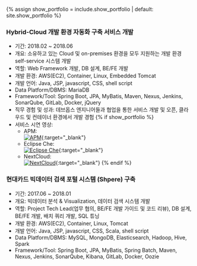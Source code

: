 {% assign show_portfolio = include.show_portfolio | default: site.show_portfolio %}

### Hybrid-Cloud 개발 환경 자동화 구축 서비스 개발
- 기간: 2018.02 ~ 2018.06
- 개요: 소유하고 있는 Cloud 및 on-premises 환경을 모두 지원하는 개발 환경 self-service 시스템 개발
- 역할: Web Framework 개발, DB 설계, BE/FE 개발
- 개발 환경: AWS(EC2), Container, Linux, Embedded Tomcat
- 개발 언어: Java, JSP, javascript, CSS, shell script
- Data Platform/DBMS: MariaDB
- Framework/Tool: Spring Boot, JPA, MyBatis, Maven, Nexus, Jenkins, SonarQube, GitLab, Docker, jQuery
- 직무 경험 및 성과: 데브옵스 엔지니어들과 협업을 통한 서비스 개발 및 오픈, 클라우드 및 컨테이너 환경에서 개발 경험
{% if show_portfolio %}
- 서비스 시연 영상:
  - APM:  
  [![APM](https://img.youtube.com/vi/NlNKjP0gbbs/0.jpg)](https://www.youtube.com/watch?v=NlNKjP0gbbs){:target="_blank"}
  - Eclipse Che:  
  [![Eclipse Che](https://img.youtube.com/vi/lRIVLFltws0/0.jpg)](https://www.youtube.com/watch?v=lRIVLFltws0){:target="_blank"}
  - NextCloud:  
  [![NextCloud](https://img.youtube.com/vi/9bYkeaDSdFs/0.jpg)](https://www.youtube.com/watch?v=9bYkeaDSdFs){:target="_blank"}
{% endif %}

### 현대카드 빅데이터 검색 포털 시스템 (Shpere) 구축
- 기간: 2017.06 ~ 2018.01
- 개요: 빅데이터 분석 & Visualization, 데이터 검색 시스템 개발
- 역할: Project Tech Lead(업무 협의, BE/FE 개발 가이드 및 코드 리뷰), DB 설계, BE/FE 개발, 배치 쿼리 개발, SQL 튜닝
- 개발 환경: AWS(EC2), Container, Linux, Tomcat
- 개발 언어: Java, JSP, javascript, CSS, Scala, shell script
- Data Platform/DBMS: MySQL, MongoDB, Elasticsearch, Hadoop, Hive, Spark
- Framework/Tool: Spring Boot, JPA, MyBatis, Spring Batch, Maven, Nexus, Jenkins, SonarQube, Kibana, GitLab, Docker, Oozie